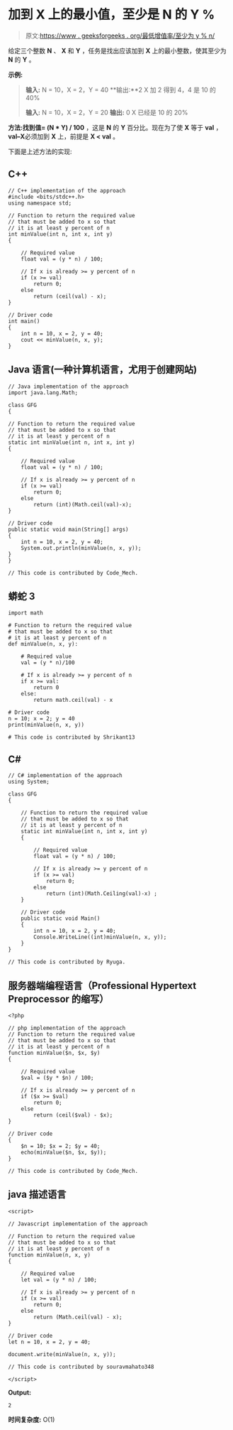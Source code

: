 # 加到 X 上的最小值，至少是 N 的 Y %

> 原文:[https://www . geeksforgeeks . org/最低增值率/至少为 y % n/](https://www.geeksforgeeks.org/minimum-value-to-be-added-to-x-such-that-it-is-at-least-y-percent-of-n/)

给定三个整数 **N** 、 **X** 和 **Y** ，任务是找出应该加到 **X** 上的最小整数，使其至少为 **N** 的 **Y** 。

**示例:**

> **输入:** N = 10，X = 2，Y = 40
> **输出:**2
> X 加 2 得到 4，4 是 10 的 40%
> 
> **输入:** N = 10，X = 2，Y = 20
> **输出:** 0
> X 已经是 10 的 20%

**方法:**找到**值= (N * Y) / 100** ，这是 **N** 的 **Y** 百分比。现在为了使 **X** 等于 **val** ，**val–X**必须加到 **X** 上，前提是 **X < val** 。

下面是上述方法的实现:

## C++

```
// C++ implementation of the approach
#include <bits/stdc++.h>
using namespace std;

// Function to return the required value
// that must be added to x so that
// it is at least y percent of n
int minValue(int n, int x, int y)
{

    // Required value
    float val = (y * n) / 100;

    // If x is already >= y percent of n
    if (x >= val)
        return 0;
    else
        return (ceil(val) - x);
}

// Driver code
int main()
{
    int n = 10, x = 2, y = 40;
    cout << minValue(n, x, y);
}
```

## Java 语言(一种计算机语言，尤用于创建网站)

```
// Java implementation of the approach
import java.lang.Math;

class GFG
{

// Function to return the required value
// that must be added to x so that
// it is at least y percent of n
static int minValue(int n, int x, int y)
{

    // Required value
    float val = (y * n) / 100;

    // If x is already >= y percent of n
    if (x >= val)
        return 0;
    else
        return (int)(Math.ceil(val)-x);
}

// Driver code
public static void main(String[] args)
{
    int n = 10, x = 2, y = 40;
    System.out.println(minValue(n, x, y));
}
}

// This code is contributed by Code_Mech.
```

## 蟒蛇 3

```
import math

# Function to return the required value
# that must be added to x so that
# it is at least y percent of n
def minValue(n, x, y):

    # Required value
    val = (y * n)/100

    # If x is already >= y percent of n
    if x >= val:
        return 0
    else:
        return math.ceil(val) - x

# Driver code
n = 10; x = 2; y = 40
print(minValue(n, x, y))

# This code is contributed by Shrikant13
```

## C#

```
// C# implementation of the approach
using System;

class GFG
{

    // Function to return the required value
    // that must be added to x so that
    // it is at least y percent of n
    static int minValue(int n, int x, int y)
    {

        // Required value
        float val = (y * n) / 100;

        // If x is already >= y percent of n
        if (x >= val)
            return 0;
        else
            return (int)(Math.Ceiling(val)-x) ;
    }

    // Driver code
    public static void Main()
    {
        int n = 10, x = 2, y = 40;
        Console.WriteLine((int)minValue(n, x, y));
    }
}

// This code is contributed by Ryuga.
```

## 服务器端编程语言（Professional Hypertext Preprocessor 的缩写）

```
<?php

// php implementation of the approach
// Function to return the required value
// that must be added to x so that
// it is at least y percent of n
function minValue($n, $x, $y)
{

    // Required value
    $val = ($y * $n) / 100;

    // If x is already >= y percent of n
    if ($x >= $val)
        return 0;
    else
        return (ceil($val) - $x);
}

// Driver code
{
    $n = 10; $x = 2; $y = 40;
    echo(minValue($n, $x, $y));
}

// This code is contributed by Code_Mech.
```

## java 描述语言

```
<script>

// Javascript implementation of the approach

// Function to return the required value
// that must be added to x so that
// it is at least y percent of n
function minValue(n, x, y)
{

    // Required value
    let val = (y * n) / 100;

    // If x is already >= y percent of n
    if (x >= val)
        return 0;
    else
        return (Math.ceil(val) - x);
}

// Driver code
let n = 10, x = 2, y = 40;

document.write(minValue(n, x, y));

// This code is contributed by souravmahato348

</script>
```

**Output:** 

```
2
```

**时间复杂度:** O(1)